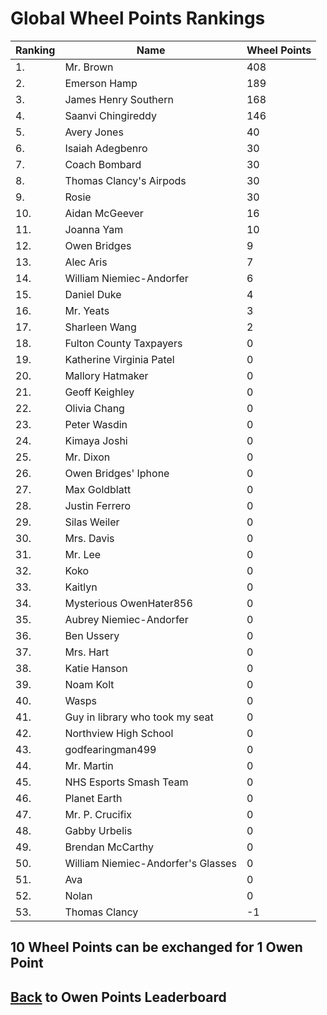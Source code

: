 # Global Wheel Points Rankings

|Ranking|Name|Wheel Points|
| ----------- | ----------- | ----------- |
|1.|Mr. Brown|408|
|2.|Emerson Hamp|189|
|3.|James Henry Southern|168|
|4.|Saanvi Chingireddy|146|
|5.|Avery Jones|40|
|6.|Isaiah Adegbenro|30|
|7.|Coach Bombard|30|
|8.|Thomas Clancy's Airpods|30|
|9.|Rosie|30|
|10.|Aidan McGeever|16|
|11.|Joanna Yam|10|
|12.|Owen Bridges|9|
|13.|Alec Aris|7|
|14.|William Niemiec-Andorfer|6|
|15.|Daniel Duke|4|
|16.|Mr. Yeats|3|
|17.|Sharleen Wang|2|
|18.|Fulton County Taxpayers|0|
|19.|Katherine Virginia Patel|0|
|20.|Mallory Hatmaker|0|
|21.|Geoff Keighley|0|
|22.|Olivia Chang|0|
|23.|Peter Wasdin|0|
|24.|Kimaya Joshi|0|
|25.|Mr. Dixon|0|
|26.|Owen Bridges' Iphone|0|
|27.|Max Goldblatt|0|
|28.|Justin Ferrero|0|
|29.|Silas Weiler|0|
|30.|Mrs. Davis|0|
|31.|Mr. Lee|0|
|32.|Koko|0|
|33.|Kaitlyn|0|
|34.|Mysterious OwenHater856|0|
|35.|Aubrey Niemiec-Andorfer|0|
|36.|Ben Ussery|0|
|37.|Mrs. Hart|0|
|38.|Katie Hanson|0|
|39.|Noam Kolt|0|
|40.|Wasps|0|
|41.|Guy in library who took my seat|0|
|42.|Northview High School|0|
|43.|godfearingman499|0|
|44.|Mr. Martin|0|
|45.|NHS Esports Smash Team|0|
|46.|Planet Earth|0|
|47.|Mr. P. Crucifix|0|
|48.|Gabby Urbelis|0|
|49.|Brendan McCarthy|0|
|50.|William Niemiec-Andorfer's Glasses|0|
|51.|Ava|0|
|52.|Nolan|0|
|53.|Thomas Clancy|-1|

## 10 Wheel Points can be exchanged for 1 Owen Point

## [Back](../) to Owen Points Leaderboard